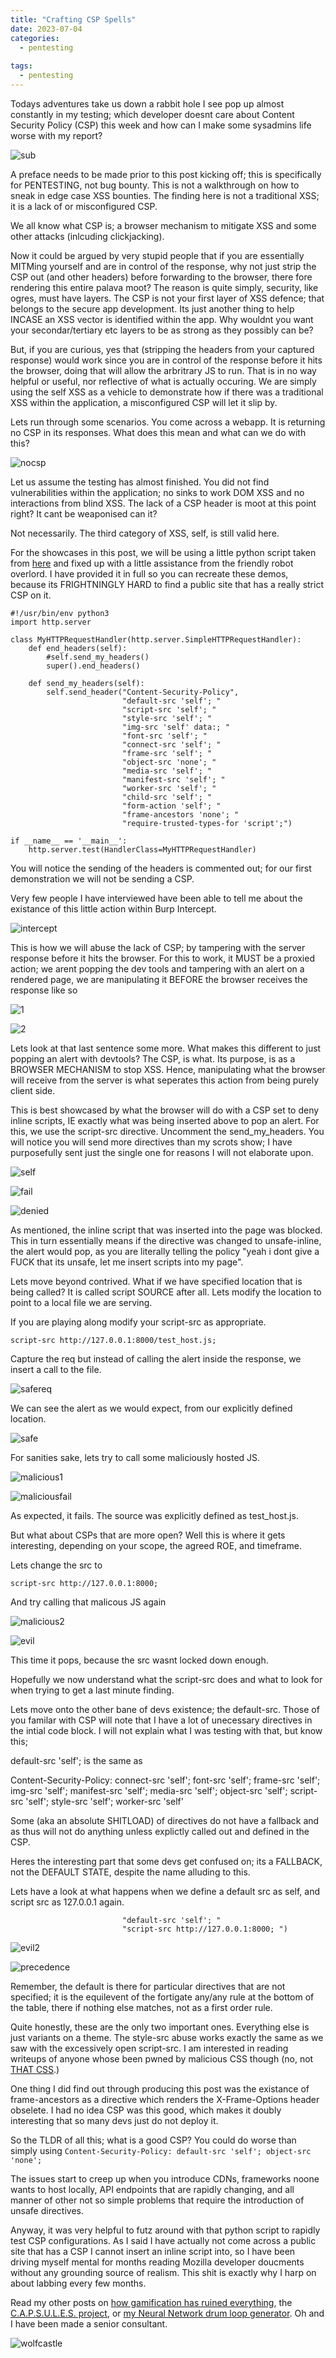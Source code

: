```yaml
---
title: "Crafting CSP Spells"
date: 2023-07-04
categories:
  - pentesting
  
tags:
  - pentesting
---
```

Todays adventures take us down a rabbit hole I see pop up almost constantly in my testing; which developer doesnt care about Content Security Policy (CSP) this week and how can I make some sysadmins life worse with my report?

![sub](/assets/images/csp/sub.png)

A preface needs to be made prior to this post kicking off; this is specifically for PENTESTING, not bug bounty. This is not a walkthrough on how to sneak in edge case XSS bounties. The finding here is not a traditional XSS; it is a lack of or misconfigured CSP. 

We all know what CSP is; a browser mechanism to mitigate XSS and some other attacks (inlcuding clickjacking).

Now it could be argued by very stupid people that if you are essentially MITMing yourself and are in control of the response, why not just strip the CSP out (and other headers) before forwarding to the browser, there fore rendering this entire palava moot? The reason is quite simply, security, like ogres, must have layers. The CSP is not your first layer of XSS defence; that belongs to the secure app development. Its just another thing to help INCASE an XSS vector is identified within the app. Why wouldnt you want your secondar/tertiary etc layers to be as strong as they possibly can be?

But, if you are curious, yes that (stripping the headers from your captured response) would work since you are in control of the response before it hits the browser, doing that will allow the arbritrary JS to run. That is in no way helpful or useful, nor reflective of what is actually occuring. We are simply using the self XSS as a vehicle to demonstrate how if there was a traditional XSS within the application, a misconfigured CSP will let it slip by.

Lets run through some scenarios. You come across a webapp. It is returning no CSP in its responses. What does this mean and what can we do with this?

![nocsp](/assets/images/csp/none.png)

Let us assume the testing has almost finished. You did not find vulnerabilities within the application; no sinks to work DOM XSS and no interactions from blind XSS. The lack of a CSP header is moot at this point right? It cant be weaponised can it?

Not necessarily. The third category of XSS, self, is still valid here.

For the showcases in this post, we will be using a little python script taken from [here](https://github.com/sentry-demos/content-security-policy/blob/master/server.py) and fixed up with a little assistance from the friendly robot overlord. I have provided it in full so you can recreate these demos, because its FRIGHTNINGLY HARD to find a public site that has a really strict CSP on it. 

```
#!/usr/bin/env python3
import http.server

class MyHTTPRequestHandler(http.server.SimpleHTTPRequestHandler):
    def end_headers(self):
        #self.send_my_headers()
        super().end_headers()

    def send_my_headers(self):
        self.send_header("Content-Security-Policy",
                         "default-src 'self'; "
                         "script-src 'self'; "
                         "style-src 'self'; "
                         "img-src 'self' data:; "
                         "font-src 'self'; "
                         "connect-src 'self'; "
                         "frame-src 'self'; "
                         "object-src 'none'; "
                         "media-src 'self'; "
                         "manifest-src 'self'; "
                         "worker-src 'self'; "
                         "child-src 'self'; "
                         "form-action 'self'; "
                         "frame-ancestors 'none'; "
                         "require-trusted-types-for 'script';")

if __name__ == '__main__':
    http.server.test(HandlerClass=MyHTTPRequestHandler)
```

You will notice the sending of the headers is commented out; for our first demonstration we will not be sending a CSP.

Very few people I have interviewed have been able to tell me about the existance of this little action within Burp Intercept.

![intercept](/assets/images/csp/intercept.png)

This is how we will abuse the lack of CSP; by tampering with the server response before it hits the browser. For this to work, it MUST be a proxied action; we arent popping the dev tools and tampering with an alert on a rendered page, we are manipulating it BEFORE the browser receives the response like so

![1](/assets/images/csp/1.png)

![2](/assets/images/csp/2.png)

Lets look at that last sentence some more. What makes this different to just popping an alert with devtools? The CSP, is what. Its purpose, is as a BROWSER MECHANISM to stop XSS. Hence, manipulating what the browser will receive from the server is what seperates this action from being purely client side. 


This is best showcased by what the browser will do with a CSP set to deny inline scripts, IE exactly what was being inserted above to pop an alert. For this, we use the script-src directive. Uncomment the send_my_headers. You will notice you will send more directives than my scrots show; I have purposefully sent just the single one for reasons I will not elaborate upon.

![self](/assets/images/csp/scriptself.png)

![fail](/assets/images/csp/refuse.png)

![denied](/assets/images/csp/denied.png)

As mentioned, the inline script that was inserted into the page was blocked. This in turn essentially means if the directive was changed to unsafe-inline, the alert would pop, as you are literally telling the policy "yeah i dont give a FUCK that its unsafe, let me insert scripts into my page".

Lets move beyond contrived. What if we have specified location that is being called? It is called script SOURCE after all. Lets modify the location to point to a local file we are serving.

If you are playing along modify your script-src as appropriate.

```
script-src http://127.0.0.1:8000/test_host.js;
```

Capture the req but instead of calling the alert inside the response, we insert a call to the file.

![safereq](/assets/images/csp/safereq.png)

We can see the alert as we would expect, from our explicitly defined location. 

![safe](/assets/images/csp/safe.png)

For sanities sake, lets try to call some maliciously hosted JS.

![malicious1](/assets/images/csp/malicious1.png)

![maliciousfail](/assets/images/csp/maliciousfail.png)

As expected, it fails. The source was explicitly defined as test_host.js.

But what about CSPs that are more open? Well this is where it gets interesting, depending on your scope, the agreed ROE, and timeframe.

Lets change the src to 

```
script-src http://127.0.0.1:8000;
```
And try calling that malicous JS again

![malicious2](/assets/images/csp/malicious2.png)

![evil](/assets/images/csp/evil.png)

This time it pops, because the src wasnt locked down enough.

Hopefully we now understand what the script-src does and what to look for when trying to get a last minute finding.

Lets move onto the other bane of devs existence; the default-src. Those of you familar with CSP will note that I have a lot of unecessary directives in the intial code block. I will not explain what I was testing with that, but know this; 

default-src 'self'; is the same as 

Content-Security-Policy: connect-src 'self';
                         font-src 'self';
                         frame-src 'self';
                         img-src 'self';
                         manifest-src 'self';
                         media-src 'self';
                         object-src 'self';
                         script-src 'self';
                         style-src 'self';
                         worker-src 'self'

Some (aka an absolute SHITLOAD) of directives do not have a fallback and as thus will not do anything unless explictly called out and defined in the CSP.

Heres the interesting part that some devs get confused on; its a FALLBACK, not the DEFAULT STATE, despite the name alluding to this.

Lets have a look at what happens when we define a default src as self, and script src as 127.0.0.1 again.

```
                         "default-src 'self'; "
                         "script-src http://127.0.0.1:8000; ")
```

![evil2](/assets/images/csp/evil2.png)

![precedence](/assets/images/csp/precedence.png)

Remember, the default is there for particular directives that are not specified; it is the equilevent of the fortigate any/any rule at the bottom of the table, there if nothing else matches, not as a first order rule.

Quite honestly, these are the only two important ones. Everything else is just variants on a theme. The style-src abuse works exactly the same as we saw with the excessively open script-src. I am interested in reading writeups of anyone whose been pwned by malicious CSS though (no, not [THAT CSS](https://onecloudemoji.github.io/experiments/games/css-ggdm/).)

One thing I did find out through producing this post was the existance of frame-ancestors as a directive which renders the X-Frame-Options header obselete. I had no idea CSP was this good, which makes it doubly interesting that so many devs just do not deploy it.

So the TLDR of all this; what is a good CSP? You could do worse than simply using ```Content-Security-Policy: default-src 'self'; object-src 'none';```

The issues start to creep up when you introduce CDNs, frameworks noone wants to host locally, API endpoints that are rapidly changing, and all manner of other not so simple problems that require the introduction of unsafe directives. 

Anyway, it was very helpful to futz around with that python script to rapidly test CSP configurations. As I said I have actually not come across a public site that has a CSP I cannot insert an inline script into, so I have been driving myself mental for months reading Mozilla developer doucments without any grounding source of realism. This shit is exactly why I harp on about labbing every few months.

Read my other posts on [how gamification has ruined everything](https://onecloudemoji.github.io/learning/gamification/), the [C.A.P.S.U.L.E.S. project](https://onecloudemoji.github.io/labbing/projects/learning/capsules/), or [my Neural Network drum loop generator](https://onecloudemoji.github.io/projects/drums-rnn/). Oh and I have been made a senior consultant.

![wolfcastle](/assets/images/fable/mcbain.jpg)
